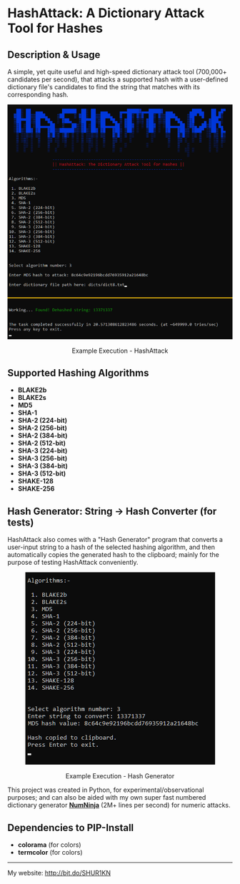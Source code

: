 # HashAttack: A Dictionary Attack Tool for Hashes

## Description & Usage
A simple, yet quite useful and high-speed dictionary attack tool (700,000+ candidates per second), that attacks a supported hash with a user-defined dictionary file's candidates to find the string that matches with its corresponding hash.

<div align="center">
<img src="https://raw.githubusercontent.com/SHUR1K-N/HashAttack-Dictionary-Attack-For-Hashes/main/Images/Example.png" >
<p>Example Execution - HashAttack</p>
</div>

## Supported Hashing Algorithms
- **BLAKE2b**
- **BLAKE2s**
- **MD5**
- **SHA-1**
- **SHA-2 (224-bit)**
- **SHA-2 (256-bit)**
- **SHA-2 (384-bit)**
- **SHA-2 (512-bit)**
- **SHA-3 (224-bit)**
- **SHA-3 (256-bit)**
- **SHA-3 (384-bit)**
- **SHA-3 (512-bit)**
- **SHAKE-128**
- **SHAKE-256**

## Hash Generator: String → Hash Converter (for tests)
HashAttack also comes with a "Hash Generator" program that converts a user-input string to a hash of the selected hashing algorithm, and then automatically copies the generated hash to the clipboard; mainly for the purpose of testing HashAttack conveniently.

<div align="center">
<img src="https://raw.githubusercontent.com/SHUR1K-N/HashAttack-Dictionary-Attack-For-Hashes/main/Images/Example%20(Hash%20Generator).png" >
<p>Example Execution - Hash Generator</p>
</div>

This project was created in Python, for experimental/observational purposes; and can also be aided with my own super fast numbered dictionary generator [**NumNinja**](https://github.com/SHUR1K-N/NumNinja-Number-Dictionary-Generator)  (2M+ lines per second) for numeric attacks.

## Dependencies to PIP-Install
- **colorama** (for colors)
- **termcolor** (for colors)

------------

My website: http://bit.do/SHUR1KN
